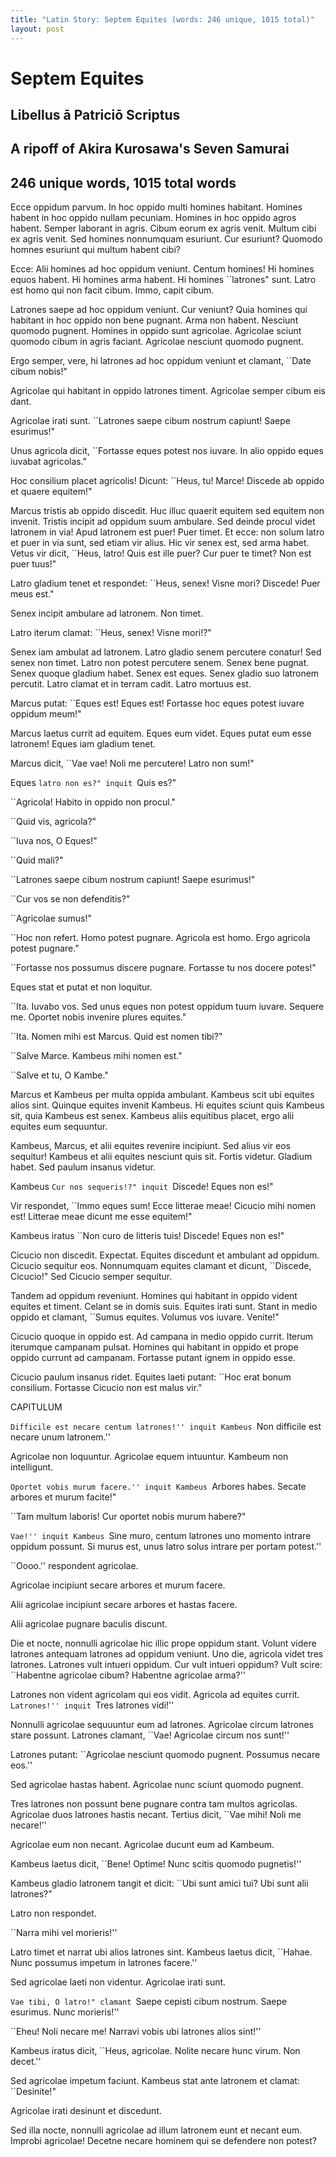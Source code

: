 ```yaml
---
title: "Latin Story: Septem Equites (words: 246 unique, 1015 total)"
layout: post
---
```


# Septem Equites

## Libellus ā Patriciō Scriptus

## A ripoff of Akira Kurosawa's Seven Samurai

## 246 unique words, 1015 total words

Ecce oppidum parvum.  In hoc oppido multi homines habitant. Homines habent in hoc oppido nullam pecuniam.  Homines in hoc oppido agros habent. Semper laborant in agris. Cibum eorum ex agris venit.  Multum cibi ex agris venit.  Sed homines nonnumquam esuriunt. Cur esuriunt? Quomodo homnes esuriunt qui multum habent cibi?

Ecce: Alii homines ad hoc oppidum veniunt. Centum homines! Hi homines equos habent. Hi homines arma habent. Hi homines ``latrones" sunt. Latro est homo qui non facit cibum. Immo, capit cibum.

Latrones saepe ad hoc oppidum veniunt. Cur veniunt? Quia homines qui habitant in hoc oppido non bene pugnant. Arma non habent. Nesciunt quomodo pugnent. Homines in oppido sunt agricolae. Agricolae sciunt quomodo cibum in agris faciant. Agricolae nesciunt quomodo pugnent.

Ergo semper, vere, hi latrones ad hoc oppidum veniunt et clamant, ``Date cibum nobis!"

Agricolae qui habitant in oppido latrones timent. Agricolae semper cibum eis dant.  

Agricolae irati sunt. ``Latrones saepe cibum nostrum capiunt!  Saepe esurimus!"

Unus agricola dicit, ``Fortasse eques potest nos iuvare. In alio oppido eques iuvabat agricolas."

Hoc consilium placet agricolis!  Dicunt: ``Heus, tu! Marce! Discede ab oppido et quaere equitem!"

Marcus tristis ab oppido discedit.  Huc illuc quaerit equitem sed equitem non invenit.  Tristis incipit ad oppidum suum ambulare. Sed deinde procul videt latronem in via! Apud latronem est puer!  Puer timet. Et ecce: non solum latro et puer in via sunt, sed etiam vir alius.  Hic vir senex est, sed arma habet. Vetus vir dicit, ``Heus, latro! Quis est ille puer? Cur puer te timet? Non est puer tuus!"

Latro gladium tenet et respondet: ``Heus, senex! Visne mori? Discede! Puer meus est."

Senex incipit ambulare ad latronem. Non timet.

Latro iterum clamat: ``Heus, senex!  Visne mori!?"

Senex iam ambulat ad latronem. Latro gladio senem percutere conatur!  Sed senex non timet. Latro non potest percutere senem. Senex bene pugnat. Senex quoque gladium habet.  Senex est eques.  Senex gladio suo latronem percutit. Latro clamat et in terram cadit. Latro mortuus est.

Marcus putat: ``Eques est! Eques est! Fortasse hoc eques potest iuvare oppidum meum!"

Marcus laetus currit ad equitem.  Eques eum videt. Eques putat eum esse latronem! Eques iam gladium tenet.

Marcus dicit, ``Vae vae! Noli me percutere! Latro non sum!"

Eques ``latro non es?" inquit ``Quis es?"

``Agricola! Habito in oppido non procul."

``Quid vis, agricola?"

``Iuva nos, O Eques!"

``Quid mali?"

``Latrones saepe cibum nostrum capiunt! Saepe esurimus!"

``Cur vos se non defenditis?"

``Agricolae sumus!"

``Hoc non refert. Homo potest pugnare. Agricola est homo. Ergo agricola potest pugnare."

``Fortasse nos possumus discere pugnare. Fortasse tu nos docere potes!"

Eques stat et putat et non loquitur. 

``Ita. Iuvabo vos. Sed unus eques non potest oppidum tuum iuvare. Sequere me.  Oportet nobis invenire plures equites."

``Ita. Nomen mihi est Marcus. Quid est nomen tibi?"

``Salve Marce. Kambeus mihi nomen est."

``Salve et tu, O Kambe."

Marcus et Kambeus per multa oppida ambulant. Kambeus scit ubi equites alios sint. Quinque equites invenit Kambeus. Hi equites sciunt quis Kambeus sit, quia Kambeus est senex. Kambeus aliis equitibus placet, ergo alii equites eum sequuntur.

Kambeus, Marcus, et alii equites revenire incipiunt.  Sed alius vir eos sequitur!  Kambeus et alii equites nesciunt quis sit.  Fortis videtur. Gladium habet.  Sed paulum insanus videtur.

Kambeus ``Cur nos sequeris!?" inquit ``Discede! Eques non es!" 

Vir respondet, ``Immo eques sum! Ecce litterae meae! Cicucio mihi nomen est! Litterae meae dicunt me esse equitem!"

Kambeus iratus ``Non curo de litteris tuis! Discede! Eques non es!"

Cicucio non discedit. Expectat. Equites discedunt et ambulant ad oppidum. Cicucio sequitur eos. Nonnumquam equites clamant et dicunt, ``Discede, Cicucio!" Sed Cicucio semper sequitur.

Tandem ad oppidum reveniunt. Homines qui habitant in oppido vident equites et timent.  Celant se in domis suis. 
Equites irati sunt. Stant in medio oppido et clamant, ``Sumus equites. Volumus vos iuvare. Venite!"

Cicucio quoque in oppido est. Ad campana in medio oppido currit. Iterum iterumque campanam pulsat.  Homines qui habitant in oppido et prope oppido currunt ad campanam. Fortasse putant ignem in oppido esse. 

Cicucio paulum insanus ridet. Equites laeti putant: ``Hoc erat bonum consilium.  Fortasse Cicucio non est malus vir."

CAPITULUM

``Difficile est necare centum latrones!'' inquit Kambeus ``Non difficile est necare unum latronem.''

Agricolae non loquuntur. Agricolae equem intuuntur. Kambeum non intelligunt.  

``Oportet vobis murum facere.'' inquit Kambeus ``Arbores habes.  Secate arbores et murum facite!"

``Tam multum laboris! Cur oportet nobis murum habere?"

``Vae!'' inquit Kambeus ``Sine muro, centum latrones uno momento intrare oppidum possunt. Si murus est, unus latro solus intrare per portam potest.''

``Oooo.'' respondent agricolae.

Agricolae incipiunt secare arbores et murum facere.

Alii agricolae incipiunt secare arbores et hastas facere.

Alii agricolae pugnare baculis discunt.

Die et nocte, nonnulli agricolae hic illic prope oppidum stant.  Volunt videre latrones antequam latrones ad oppidum veniunt.  Uno die, agricola videt tres latrones. Latrones vult intueri oppidum. Cur vult intueri oppidum? Vult scire: ``Habentne agricolae cibum? Habentne agricolae arma?'' 

Latrones non vident agricolam qui eos vidit. Agricola ad equites currit. ``Latrones!'' inquit ``Tres latrones vidi!''

Nonnulli agricolae sequuuntur eum ad latrones. Agricolae circum latrones stare possunt.  Latrones clamant, ``Vae! Agricolae circum nos sunt!''

Latrones putant: ``Agricolae nesciunt quomodo pugnent.  Possumus necare eos.''

Sed agricolae hastas habent. Agricolae nunc sciunt quomodo pugnent. 

Tres latrones non possunt bene pugnare contra tam multos agricolas. Agricolae duos latrones hastis necant. Tertius dicit, ``Vae mihi! Noli me necare!''

Agricolae eum non necant. Agricolae ducunt eum ad Kambeum.

Kambeus laetus dicit, ``Bene! Optime! Nunc scitis quomodo pugnetis!''

Kambeus gladio latronem tangit et dicit: ``Ubi sunt amici tui? Ubi sunt alii latrones?"

Latro non respondet.

``Narra mihi vel morieris!''

Latro timet et narrat ubi alios latrones sint. Kambeus laetus dicit, ``Hahae. Nunc possumus impetum in latrones facere.''

Sed agricolae laeti non videntur. Agricolae irati sunt.

``Vae tibi, O latro!" clamant ``Saepe cepisti cibum nostrum. Saepe esurimus. Nunc morieris!''

``Eheu! Noli necare me!  Narravi vobis ubi latrones alios sint!''

Kambeus iratus dicit, ``Heus, agricolae. Nolite necare hunc virum. Non decet.''

Sed agricolae impetum faciunt. Kambeus stat ante latronem et clamat: ``Desinite!"

Agricolae irati desinunt et discedunt.

Sed illa nocte, nonnulli agricolae ad illum latronem eunt et necant eum.  Improbi agricolae! Decetne necare hominem qui se defendere non potest?






